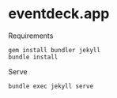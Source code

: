 # eventdeck.app

Requirements

```
gem install bundler jekyll
bundle install
```

Serve

```
bundle exec jekyll serve
```

